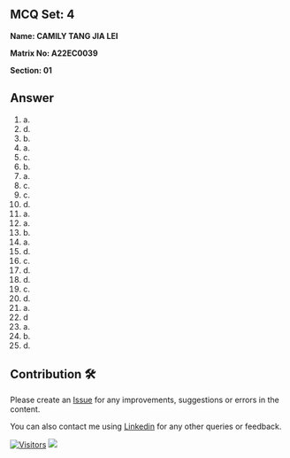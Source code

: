 ## MCQ Set: 4

**Name: CAMILY TANG JIA LEI**

**Matrix No: A22EC0039**

**Section: 01**

## Answer
1. a.
2. d.
3. b.
4. a.
5. c.
6. b.
7. a.
8. c.
9. c.
10. d.
11. a.
12. a.
13. b.
14. a.
15. d.
16. c.
17. d.
18. d.
19. c.
20. d.
21. a.
22. d
23. a.
24. b.
25. d.

## Contribution 🛠️
Please create an [Issue](https://github.com/drshahizan/learn-php/issues) for any improvements, suggestions or errors in the content.

You can also contact me using [Linkedin](https://www.linkedin.com/in/drshahizan/) for any other queries or feedback.

[![Visitors](https://api.visitorbadge.io/api/visitors?path=https%3A%2F%2Fgithub.com%2Fdrshahizan&labelColor=%23697689&countColor=%23555555&style=plastic)](https://visitorbadge.io/status?path=https%3A%2F%2Fgithub.com%2Fdrshahizan)
![](https://hit.yhype.me/github/profile?user_id=81284918)